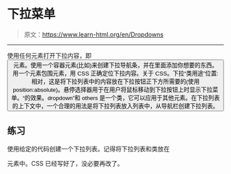# 下拉菜单

> 原文：<https://www.learn-html.org/en/Dropdowns>

* * *

使用任何元素打开下拉内容，即<button>元素。使用一个容器元素(比如)来创建下拉导航条，并在里面添加你想要的东西。用一个元素包围元素，用 CSS 正确定位下拉内容。关于 CSS。下拉“类用途”位置:相对，这是将下拉列表中的内容放在下拉按钮正下方所需要的(使用 position:absolute)。悬停选择器用于在用户将鼠标移动到下拉按钮上时显示下拉菜单。“的效果。dropdown”和 others 是一个类，它可以应用于其他元素。在下拉列表的上下文中，一个合理的用法是将下拉列表放入列表中，从导航栏创建下拉列表。</button>

## 练习

使用给定的代码创建一个下拉列表。记得将下拉列表和类放在

元素中。CSS 已经写好了，没必要再改了。